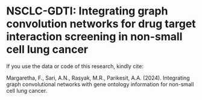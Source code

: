 # NSCLC-GDTI: Integrating graph convolution networks for drug target interaction screening in non-small cell lung cancer 

If you use the data or code of this research, kindly cite: 

Margaretha, F., Sari, A.N., Rasyak, M.R., Parikesit, A.A. (2024). Integrating graph convolutional networks with gene ontology information for non-small cell lung cancer.  

